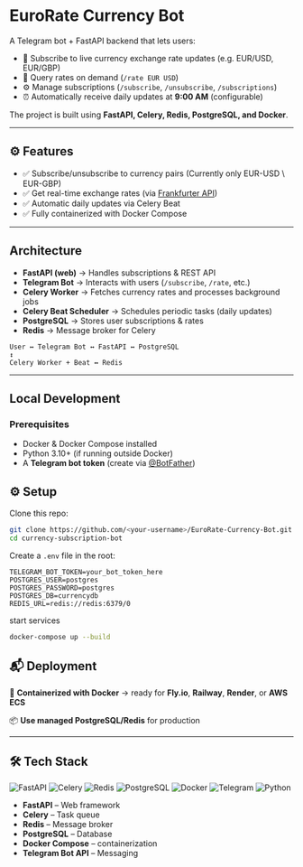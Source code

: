 # EuroRate Currency Bot

A Telegram bot + FastAPI backend that lets users:

- 📩 Subscribe to live currency exchange rate updates (e.g. EUR/USD, EUR/GBP)  
- 🔎 Query rates on demand (`/rate EUR USD`)  
- ⚙️ Manage subscriptions (`/subscribe`, `/unsubscribe`, `/subscriptions`)  
- ⏰ Automatically receive daily updates at **9:00 AM** (configurable)  

The project is built using **FastAPI, Celery, Redis, PostgreSQL, and Docker**.

---

## ⚙️ Features

- ✅ Subscribe/unsubscribe to currency pairs (Currently only EUR-USD \ EUR-GBP) 
- ✅ Get real-time exchange rates (via [Frankfurter API](https://www.frankfurter.app/))  
- ✅ Automatic daily updates via Celery Beat   
- ✅ Fully containerized with Docker Compose  

---

## Architecture

- **FastAPI (web)** → Handles subscriptions & REST API  
- **Telegram Bot** → Interacts with users (`/subscribe`, `/rate`, etc.)  
- **Celery Worker** → Fetches currency rates and processes background jobs  
- **Celery Beat Scheduler** → Schedules periodic tasks (daily updates)  
- **PostgreSQL** → Stores user subscriptions & rates  
- **Redis** → Message broker for Celery  
```
User ↔ Telegram Bot ↔ FastAPI ↔ PostgreSQL
↕
Celery Worker + Beat ↔ Redis
```

---

## Local Development

### Prerequisites
- Docker & Docker Compose installed  
- Python 3.10+ (if running outside Docker)  
- A **Telegram bot token** (create via [@BotFather](https://t.me/BotFather))  

## ⚙️ Setup

Clone this repo:
```bash
git clone https://github.com/<your-username>/EuroRate-Currency-Bot.git
cd currency-subscription-bot
```

Create a `.env` file in the root:

```env
TELEGRAM_BOT_TOKEN=your_bot_token_here
POSTGRES_USER=postgres
POSTGRES_PASSWORD=postgres
POSTGRES_DB=currencydb
REDIS_URL=redis://redis:6379/0
```
start services
```bash
docker-compose up --build
```

## 📬 Deployment

🐳 **Containerized with Docker** → ready for **Fly.io**, **Railway**, **Render**, or **AWS ECS**

📦 **Use managed PostgreSQL/Redis** for production

---

## 🛠️ Tech Stack

![FastAPI](https://img.shields.io/badge/FastAPI-009688?style=for-the-badge&logo=fastapi&logoColor=white)
![Celery](https://img.shields.io/badge/Celery-%2300C853.svg?style=for-the-badge&logo=celery&logoColor=white)
![Redis](https://img.shields.io/badge/Redis-DC382D?style=for-the-badge&logo=redis&logoColor=white)
![PostgreSQL](https://img.shields.io/badge/PostgreSQL-336791?style=for-the-badge&logo=postgresql&logoColor=white)
![Docker](https://img.shields.io/badge/Docker-2496ED?style=for-the-badge&logo=docker&logoColor=white)
![Telegram](https://img.shields.io/badge/Telegram_Bot_API-0088CC?style=for-the-badge&logo=telegram&logoColor=white)
![Python](https://img.shields.io/badge/Python-3776AB?style=for-the-badge&logo=python&logoColor=white)

- **FastAPI** – Web framework  
- **Celery** – Task queue  
- **Redis** – Message broker  
- **PostgreSQL** – Database  
- **Docker Compose** – containerization 
- **Telegram Bot API** – Messaging
